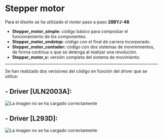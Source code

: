 # Stepper motor
Para el diseño se ha utilizado el motor paso a paso **28BYJ-48**.
- **Stepper_motor_simple:** código básico para comprobar el funcionamiento de los componentes.
- **Stepper_motor_endstop:** código con el final de carrera incorporado.
- **Stepper_motor_contador:** código con dos sistemas de movimmientos, de forma continua o que se detenga al realizar una revolución.
- **Stepper_motor_v:** versión completa del sistema de movimiento.
---
Se han realizado dos versiones del código en función del driver que se utilice:
## - Driver [ULN2003A]:
![La imagen no se ha cargado correctamente](https://github.com/sanchezco/TFM_Autofocus_Delta_Stage/blob/main/schemes/Esquema%20conexion%20ULN2003A%20%20.png)
## - Driver [L293D]:
![La imagen no se ha cargado correctamente](https://github.com/sanchezco/TFM_Autofocus_Delta_Stage/blob/main/schemes/Esquema%20conexion%20L293D.png)

